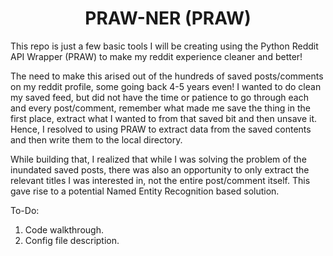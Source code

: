 
<H1> <center> PRAW-NER (PRAW) </center> </H1>

This repo is just a few basic tools I will be creating using the Python Reddit API Wrapper (PRAW) to make my reddit experience cleaner and better!

The need to make this arised out of the hundreds of saved posts/comments on my reddit profile, some going back 4-5 years even! I wanted to do clean my saved feed, but did not have the time or patience to go through each and every post/comment, remember what made me save the thing in the first place, extract what I wanted to from that saved bit and then unsave it. Hence, I resolved to using PRAW to extract data from the saved contents and then write them to the local directory.

While building that, I realized that while I was solving the problem of the inundated saved posts, there was also an opportunity to only extract the relevant titles I was interested in, not the entire post/comment itself. This gave rise to a potential Named Entity Recognition based solution.

To-Do: 
1. Code walkthrough.
2. Config file description.